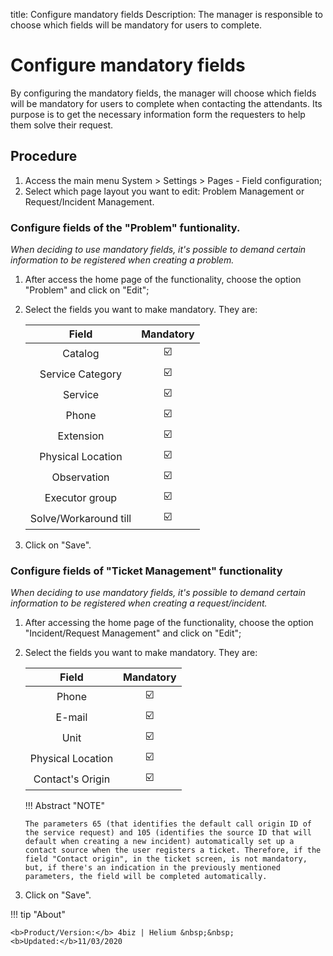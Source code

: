 title: Configure mandatory fields
Description: The manager is responsible to choose which fields will be mandatory for users to complete.
# Configure mandatory fields

By configuring the mandatory fields, the manager will choose which fields will be mandatory for users to complete when contacting the attendants. Its purpose is to get the necessary information form the requesters to help them solve their request.

## Procedure

1.	Access the main menu System > Settings > Pages - Field configuration;
2.	Select which page layout you want to edit: Problem Management or Request/Incident Management.

    
### Configure fields of the "Problem" funtionality.

*When deciding to use mandatory fields, it's possible to demand certain information to be registered when creating a problem.*

1.	After access the home page of the functionality, choose the option "Problem" and click on "Edit";
2.	Select the fields you want to make mandatory. They are:



    |     **Field**            | **Mandatory** |
    |:------------------------:|:--------------:|
    |         Catalog          |      :ballot_box_with_check:                  |
    |     Service Category     |       :ballot_box_with_check:                 |
    |          Service         |       :ballot_box_with_check:                 |
    |           Phone          |          :ballot_box_with_check:              |
    |         Extension        |        :ballot_box_with_check:                |
    |     Physical Location    |      :ballot_box_with_check:                  |
    |        Observation       |           :ballot_box_with_check:             |
    |      Executor group      |        :ballot_box_with_check:                |
    |   Solve/Workaround till  |    :ballot_box_with_check:                    |

3.  Click on "Save".

### Configure fields of "Ticket Management" functionality

*When deciding to use mandatory fields, it's possible to demand certain information to be registered when creating a request/incident.*

1.	After accessing the home page of the functionality, choose the option "Incident/Request Management" and click on "Edit";
2.	Select the fields you want to make mandatory. They are:


    | **Field**         | **Mandatory** |
    |:-----------------:|:--------------:|
    |       Phone       |       :ballot_box_with_check:                 |
    |       E-mail      |          :ballot_box_with_check:              |
    |       Unit        |           :ballot_box_with_check:             |
    | Physical Location |       :ballot_box_with_check:                 |
    |  Contact's Origin |     :ballot_box_with_check:                   |


    !!! Abstract "NOTE"
    
        The parameters 65 (that identifies the default call origin ID of the service request) and 105 (identifies the source ID that will default when creating a new incident) automatically set up a contact source when the user registers a ticket. Therefore, if the field "Contact origin", in the ticket screen, is not mandatory, but, if there's an indication in the previously mentioned parameters, the field will be completed automatically.  
        
3.  Click on "Save".

!!! tip "About"

    <b>Product/Version:</b> 4biz | Helium &nbsp;&nbsp;
    <b>Updated:</b>11/03/2020

